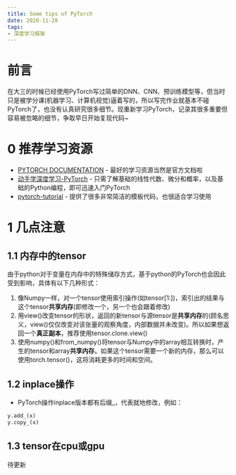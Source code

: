 ```yaml
---
title: Some tips of PyTorch
date: 2020-11-28
tags:
- 深度学习框架
---
```

# 前言
在大三的时候已经使用PyTorch写过简单的DNN、CNN、预训练模型等，但当时只是被学分课(机器学习、计算机视觉)逼着写的，所以写完作业就基本不碰PyTorch了，也没有认真研究很多细节。现重新学习PyTorch，记录其很多重要但容易被忽略的细节，争取早日开始复现代码~

# 0 推荐学习资源
* [PYTORCH DOCUMENTATION](https://pytorch.org/docs/stable/index.html) - 最好的学习资源当然是官方文档啦
* [动手学深度学习-PyTorch](https://github.com/ShusenTang/Dive-into-DL-PyTorch) - 只需了解基础的线性代数、微分和概率，以及基础的Python编程，即可迅速入门PyTorch
* [pytorch-tutorial](https://github.com/yunjey/pytorch-tutorial) - 提供了很多非常简洁的模板代码，也很适合学习使用

# 1 几点注意
## 1.1 内存中的tensor
由于python对于变量在内存中的特殊储存方式，基于python的PyTorch也会因此受到影响，具体有以下几种形式：
1. 像Numpy一样，对一个tensor使用索引操作(如tensor[1:])，索引出的结果与这个tensor**共享内存**(即修改一个，另一个也会跟着修改)
2. 用view()改变tensor的形状，返回的新tensor与源tensor是**共享内存**的(顾名思义，view()仅仅改变对该张量的观察角度，内部数据并未改变)。所以如果想返回一个**真正副本**，推荐使用tensor.clone.view()
3. 使用numpy()和from_numpy()将tensor与Numpy中的array相互转换时，产生的tensor和array**共享内存**。如果这个tensor需要一个新的内存，那么可以使用torch.tensor()，这将消耗更多的时间和空间。

## 1.2 inplace操作
* PyTorch操作inplace版本都有后缀_，代表就地修改，例如：
```python
y.add_(x)
y.copy_(x)
```

## 1.3 tensor在cpu或gpu
待更新
